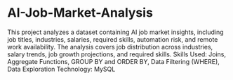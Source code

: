 # AI-Job-Market-Analysis
This project analyzes a dataset containing AI job market insights, including job titles, industries, salaries, required skills, automation risk, and remote work availability. The analysis covers job distribution across industries, salary trends, job growth projections, and required skills.
Skills Used: Joins, Aggregate Functions, GROUP BY and ORDER BY, Data Filtering (WHERE), Data Exploration
Technology: MySQL
